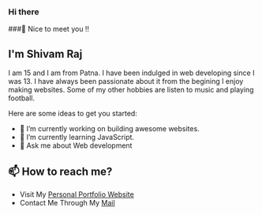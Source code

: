 ### Hi there 
###👋 Nice to meet you !!

<!--
**Shivam-Raj-2007/Shivam-Raj-2007** is a ✨ _special_ ✨ repository because its `README.md` (this file) appears on your GitHub profile.
-->
## I'm Shivam Raj <br>
I am 15 and I am from Patna. I have been indulged in web developing since I was 13. I have always been passionate about it from the begining I enjoy making websites. Some of my other hobbies are listen to music and playing football.

Here are some ideas to get you started:

- 🔭 I’m currently working on building awesome websites.
- 🌱 I’m currently learning JavaScript.
- 💬 Ask me about Web development 

## 📫 How to reach me?
- Visit My [Personal Portfolio Website](https://shivam-raj-2007.github.io/)
- Contact Me Through My [Mail](mailto:shivam1207raj@gmail.com)

